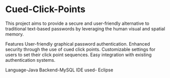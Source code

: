 # Cued-Click-Points
This project aims to provide a secure and user-friendly alternative to traditional text-based passwords by leveraging the human visual and spatial memory.

Features
User-friendly graphical password authentication.
Enhanced security through the use of cued click points.
Customizable settings for users to set their click point sequences.
Easy integration with existing authentication systems.

Language-Java
Backend-MySQL
IDE used- Eclipse


